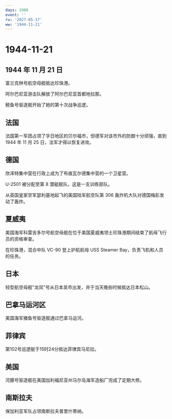 ```yaml
---
days: 1908
event: ''
ru: '2027-05-17'
ww: '1944-11-21'
---
```


# 1944-11-21

## 1944 年 11 月 21 日

富兰克林号航空母舰抵达珍珠港。

阿尔巴尼亚游击队解放了阿尔巴尼亚首都地拉那。

鲸鱼号驱逐舰开始了她的第十次战争巡逻。

## 法国

法国第一军团占领了孚日地区的贝尔福市，但德军对该市外的防御十分顽强，直到
1944 年 11 月 25 日，法军才得以恢复进攻。

## 德国

欣泽特集中营在行政上成为了布痕瓦尔德集中营的一个卫星营。

U-2501 被分配至第 8 潜艇舰队，这是一支训练部队。

从英国皇家空军瑟利基地起飞的美国陆军航空队第 306
轰炸机大队对德国梅彭发动了轰炸。

## 夏威夷

美国海军科雷吉多尔号航空母舰在位于美国夏威夷领土珍珠港期间结束了航母飞行员的资格审查。

在珍珠港，混合中队 VC-90 登上护航航母 USS Steamer
Bay，负责飞机和人员的任务。

## 日本

轻型航空母舰"龙凤"号从日本吴市出发，并于当天晚些时候抵达日本松山。

## 巴拿马运河区

美国海军猪鱼号驱逐舰通过巴拿马运河。

## 菲律宾

第102号巡逻艇于15时24分抵达菲律宾马尼拉。

## 美国

河豚号驱逐舰在美国加利福尼亚州马尔岛海军造船厂完成了定期大修。

## 南斯拉夫

保加利亚军队占领南斯拉夫普里什蒂纳。